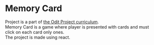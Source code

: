 # Memory Card
Project is a part of [the Odit Project curriculum](https://www.theodinproject.com/lessons/node-path-react-new-memory-card).  
Memory Card is a game where player is presented with cards and must click on each card only ones.  
The project is made using react.
